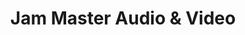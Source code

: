 ---
title: "Jam Master Audio & Video"
url: /american-fork/jam-master-audio-and-video/
shop: electronics
---